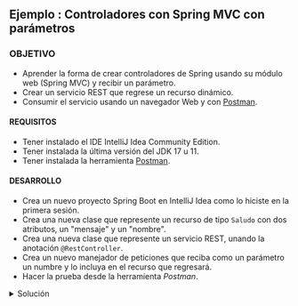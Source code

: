 ## Ejemplo : Controladores con Spring MVC con parámetros

### OBJETIVO
- Aprender la forma de crear controladores de Spring usando su módulo web (Spring MVC) y recibir un parámetro.
- Crear un servicio REST que regrese un recurso dinámico.
- Consumir el servicio usando un navegador Web y con [Postman](https://www.postman.com/downloads/).

#### REQUISITOS
- Tener instalado el IDE IntelliJ Idea Community Edition.
- Tener instalada la última versión del JDK 17 u 11.
- Tener instalada la herramienta [Postman](https://www.postman.com/downloads/).

#### DESARROLLO
- Crea un nuevo proyecto Spring Boot en IntelliJ Idea como lo hiciste en la primera sesión.
- Crea una nueva clase que represente un recurso de tipo `Saludo` con dos atributos, un "mensaje" y un "nombre". 
- Crea una nueva clase que represente un servicio REST, unando la anotación `@RestController`.
- Crea un nuevo manejador de peticiones que reciba como un parámetro un numbre y lo incluya en el recurso que regresará.
- Hacer la prueba desde la herramienta *Postman*.

<details>
	<summary>Solución</summary>

1. Crea un proyecto Maven usando Spring Initializr desde el IDE IntelliJIdea como lo hiciste en la primera sesión.

![imagen](img/img_01.png)

2.  En la ventana que se abre selecciona las siguientes opciones:
- Grupo, artefacto y nombre del proyecto.
- Tipo de proyecto: **Maven Project**.
- Lenguaje: **Java**.
- Forma de empaquetar la aplicación: **jar**.
- Versión de Java: **17** u **11**.

![imagen](img/img_02.png)

3. En la siguiente ventana elige Spring Web como la única dependencia del proyecto:

![imagen](img/img_03.png)

4. Dale un nombre y una ubicación al proyecto y presiona el botón `Finish`.

En el proyecto que se acaba de crear debes tener el siguiente paquete: `org.bedu.java.backend.sesion2.reto1`. 

![imagen](img/img_04.png)

Dentro de ese paquete crearemos un subpaquete que contendrá los controladores de Spring MVC (los componentes que reciben y manejan las peticiones web dentro de la aplicación).

5. Haz clic con el botón derecho del ratón sobre el paquete y en el menú que se muestra selecciona las opciones `New  -> Package`. Dale a este nuevo paquete el nombre de `controllers`.

6. Crea un segundo paquete llamado `model` a la misma altura que el paquete `controllers`. Al final debes tener dos paquetes adicionales:

![imagen](img/img_05.png)

7. Dentro del paquete crea una nueva clase llamada "`Saludo`". Esta clase representará el modelo de los datos que regresará el servicio que crearemos en un momento. Esta será una clase sencilla que tendrá dos propiedades de tipo `String`: `mensaje` y `nombre`. Además sus *setter*s y *getter*s:

```java
public class Saludo {
    private String mensaje;
    private String nombre;

    public String getMensaje() {
        return mensaje;
    }

    public void setMensaje(String mensaje) {
        this.mensaje = mensaje;
    }

    public String getNombre() {
        return nombre;
    }

    public void setNombre(String nombre) {
        this.nombre = nombre;
    }
}
```

8. En el paquete `controller` crea una nueva clase llamada `SaludoController`. Esta clase implementará los servicios web REST que manejan a los recursos de tipo `Saludo`. Para indicar a Spring que este componente es un servicio REST debemos decorar la case con la anotación `@RestController`:

```java
@RestController
public class SaludoController {

}
```

Esta clase tendrá, en este momento, un  solo método o manejador de llamadas, el cual recibirá un parámetro, el nombre al cual debe saludar, y regresará un recurso de tipo `Saludo` con un mensaje preestablecido.

```java
    public Saludo saluda(String nombre){

        Saludo saludo = new Saludo();
        saludo.setMensaje("¡¡Hola Mundo!!");
	saludo.setNombre(nombre);

        return saludo;
    }
```

Para indicar que este método es un manejador de peticiones debemos indicar qué tipo de operaciones manejará (el verbo HTTP que soportará). Como en este caso solo se usará para leer información, y no para actualizarla, se usará el verbo **GET**. Spring en su módulo web (Spring MVC) proporciona una serie de anotaciones que permite indicar esto de una forma sencilla. En este caso la anotación que se usrá es `@GetMapping` a la cual hay que indicarle la URL de las peticiones que manejará. En este caso será la ruta `saludo/{nombre}`. Para indicar que `nombre` se recibirá como parámetro o parte de la ruta debemos usar la anotación `@PathVariable`.

El método completo queda de la siguiente forma:

```java
    @GetMapping("/saludo/{nombre}")
    public Saludo saluda(@PathVariable String nombre){

        Saludo saludo = new Saludo();
        saludo.setMensaje("¡¡Hola Mundo!!");
        saludo.setNombre(nombre);

        return saludo;
    }
```

9. Ejecuta la aplicación, en la consola del IDE debes ver un mensaje similar al siguiente:

![imagen](img/img_06.png)

Esto quiere decir que la aplicación se ejecutó correctamente y todo está bien configurado.

10. Ahora, consumiremos el servicio usando *Postman*.

11. Haz clic en la opción *Create a basic request*:

12. En la siguiente ventana coloca la URL **http://localhost:8080/saludo/beto** y presiona el botón `Send`:

![imagen](img/img_08.png)

13. Una vez que recibas la respuesta, debes ver una salida similar en el panel de respuestas:

![imagen](img/img_09.png)

</details> 
